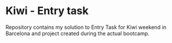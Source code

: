 # Kiwi - Entry task

Repository contains my solution to Entry Task for Kiwi weekend in Barcelona and project created during the actual bootcamp.
